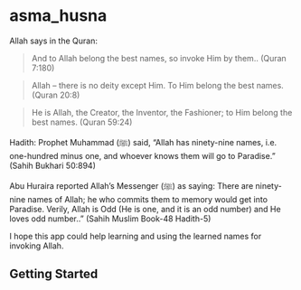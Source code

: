 # asma_husna

Allah says in the Quran:

>And to Allah belong the best names, so invoke Him by them.. (Quran 7:180)

>Allah – there is no deity except Him. To Him belong the best names. (Quran 20:8)

>He is Allah, the Creator, the Inventor, the Fashioner; to Him belong the best names. (Quran 59:24)

Hadith:
Prophet Muhammad (ﷺ) said, “Allah has ninety-nine names, i.e. one-hundred minus one, and whoever knows them will go to Paradise.”
(Sahih Bukhari 50:894)

Abu Huraira reported Allah’s Messenger (ﷺ) as saying: There are ninety-nine names of Allah; he who commits them to memory would get into Paradise. Verily, Allah is Odd (He is one, and it is an odd number) and He loves odd number..”
(Sahih Muslim Book-48 Hadith-5)

I hope this app could help learning and using the learned names for invoking Allah. 

## Getting Started
